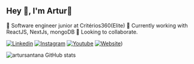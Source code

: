 ## Hey 👋, I'm Artur👋

🔭 Software engineer junior at Critérios360(Elite)
🌱 Currently working with ReactJS, NextJs, mongoDB
🤝 Looking to collaborate.

[![Linkedin](https://img.shields.io/badge/LinkedIn-0077B5?style=for-the-badge&logo=linkedin&logoColor=white)](https://www.linkedin.com/in/artur-santana-8a9902238)
[![Instagram](https://img.shields.io/badge/Instagram-E4405F?style=for-the-badge&logo=instagram&logoColor=white)](https://www.instagram.com/artur.santana.843?igsh=MWJubnZoMmc1M3BkYQ%3D%3D&utm_source=qr)
[![Youtube](https://img.shields.io/badge/YouTube-FF0000?style=for-the-badge&logo=youtube&logoColor=white)](https://www.youtube.com/channel/UCQ_tKxK_p0b8w65g4FBDtGA)
[![Website](https://img.shields.io/badge/YouTube-FF0000?style=for-the-badge&logo=youtube&logoColor=white)](https://img.shields.io/badge/website-000000?style=for-the-badge&logo=About.me&logoColor=white))


![artursantana GitHub stats](https://github-readme-stats.vercel.app/api?username=artursantana&show_icons=true&theme=radical)


<div>
  <img>
</div>
